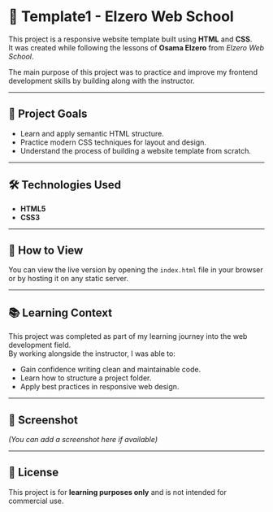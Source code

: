 # 📄 Template1 - Elzero Web School

This project is a responsive website template built using **HTML** and **CSS**.  
It was created while following the lessons of **Osama Elzero** from *Elzero Web School*.  

The main purpose of this project was to practice and improve my frontend development skills by building along with the instructor.

---

## 🎯 Project Goals
- Learn and apply semantic HTML structure.
- Practice modern CSS techniques for layout and design.
- Understand the process of building a website template from scratch.

---

## 🛠 Technologies Used
- **HTML5**
- **CSS3**

---

## 🚀 How to View
You can view the live version by opening the `index.html` file in your browser  
or by hosting it on any static server.

---

## 📚 Learning Context
This project was completed as part of my learning journey into the web development field.  
By working alongside the instructor, I was able to:
- Gain confidence writing clean and maintainable code.
- Learn how to structure a project folder.
- Apply best practices in responsive web design.

---

## 📸 Screenshot
*(You can add a screenshot here if available)*

---

## 📄 License
This project is for **learning purposes only** and is not intended for commercial use.
